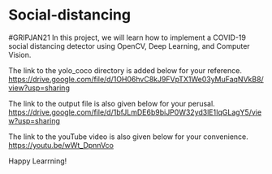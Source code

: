 # Social-distancing
#GRIPJAN21 In this project, we will learn how to implement a COVID-19 social distancing detector using OpenCV, Deep Learning, and Computer Vision.

The link to the yolo_coco directory is added below for your reference.
https://drive.google.com/file/d/1OH06hvC8kJ9FVpTX1We03yMuFaqNVkB8/view?usp=sharing

The link to the output file is also given below for your perusal.
https://drive.google.com/file/d/1bfJLmDE6b9biJP0W32yd3lE1IqGLagY5/view?usp=sharing

The link to the youTube video is also given below for your convenience.
https://youtu.be/wWt_DpnnVco

Happy Learrning!
